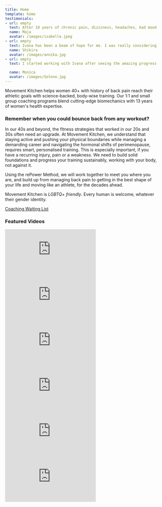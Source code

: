 ```yaml
---
title: Home
template: home
testimonials:
- url: empty
  text: After 10 years of chronic pain, dizziness, headaches, bad mood, money waisted on different doctors, therapies, exercises… I tried it all… I can finally live my life like a normal person. This experience helped me reconnect with my body, be pain free, learn how to move freely and maintain my wellbeing. In just 2 weeks all my symptoms were gone and I was able to trust my body again and rebuild my strength.
  name: Maja 
  avatar: /images/isabelle.jpeg
- url: empty
  text: Ivana has been a beam of hope for me. I was really considering surgery. I'm so glad that I found her because through her coaching I have learnt so much about the feet and their connections through the legs and pelvic floor. Everything aligns. I've noticed such an improvement that I don't have to buy tops which are a size bigger to fit my belly. I also feel stronger and reconnected to my core, now I know how it works and my awareness is better.
  name: Shikira
  avatar: /images/annika.jpg
- url: empty
  text: I started working with Ivana after seeing the amazing progress my husband has being experiencing with her. I initially sought help for my back pain, and I have been consistently impressed with the results over the past few months. Not only has my back pain improved, but I've also noticed a significant increase in my overall well-being.

  name: Monica
  avatar: /images/Solene.jpg
---
```

Movement Kitchen helps women 40+ with history of back pain reach their athletic goals with science-backed, body-wise training. Our 1:1 and small group coaching programs blend cutting-edge biomechanics with 13 years of women's health expertise.

### Remember when you could bounce back from any workout?

In our 40s and beyond, the fitness strategies that worked in our 20s and 30s often need an upgrade. At Movement Kitchen, we understand that staying active and pushing your physical boundaries while managing a demanding career and navigating the hormonal shifts of perimenopause, requires smart, personalised training. This is especially important, if you have a recurring injury, pain or a weakness. We need to build solid foundations and progress your training sustainably, working with your body, not against it.

Using the rePower Method, we will work together to meet you where you are, and build up from managing back pain to getting in the best shape of your life and moving like an athlete, for the decades ahead.

Movement Kitchen is *LGBTQ+ friendly*. Every human is welcome, whatever their gender identity.

<a class="big" href="https://forms.gle/FWP4U5y2kVyRzFYFA">Coaching Waiting List</a>  

### Featured Videos

<!-- markdownlint-capture -->
<!-- markdownlint-disable -->

<div class="vertical-video-container">
  <iframe src="https://www.youtube.com/embed/Rw-B9nljuzQ" title="Can I Lift Weights With History of Back Pain? #backpain #strengthen" frameborder="0" allow="accelerometer; autoplay; clipboard-write; encrypted-media; gyroscope; picture-in-picture" allowfullscreen></iframe>
</div>

<div class="vertical-video-container">
  <iframe src="https://www.youtube.com/embed/UK9krjvdGSo" title="Is Your Core Working Effectively While You Train? #backpain #core" frameborder="0" allow="accelerometer; autoplay; clipboard-write; encrypted-media; gyroscope; picture-in-picture" allowfullscreen></iframe>
</div>

<div class="vertical-video-container">
  <iframe src="https://www.youtube-nocookie.com/embed/DUDWQaMhrw0" title="How to Protect Your Lower Back When Bending Forward" frameborder="0" allow="accelerometer; autoplay; clipboard-write; encrypted-media; gyroscope; picture-in-picture" allowfullscreen></iframe>
</div>

<div class="vertical-video-container">
  <iframe src="https://www.youtube.com/embed/NLruM60WaLQ" title="Do you struggle with backache after exercise?" frameborder="0" allow="accelerometer; autoplay; clipboard-write; encrypted-media; gyroscope; picture-in-picture" allowfullscreen></iframe>
</div>

<div class="vertical-video-container">
  <iframe src="https://www.youtube.com/embed/G4R8uDcPvzM" title="Breathing Into The Ball" frameborder="0" allow="accelerometer; autoplay; clipboard-write; encrypted-media; gyroscope; picture-in-picture" allowfullscreen></iframe>
</div>

<div class="vertical-video-container">
  <iframe src="https://www.youtube-nocookie.com/embed/NHwnicgodVU" title="Lower Back Pain After Exercise? - Kickbacks Edition" frameborder="0" allow="accelerometer; autoplay; clipboard-write; encrypted-media; gyroscope; picture-in-picture" allowfullscreen></iframe>
</div>


<!-- markdownlint-restore -->